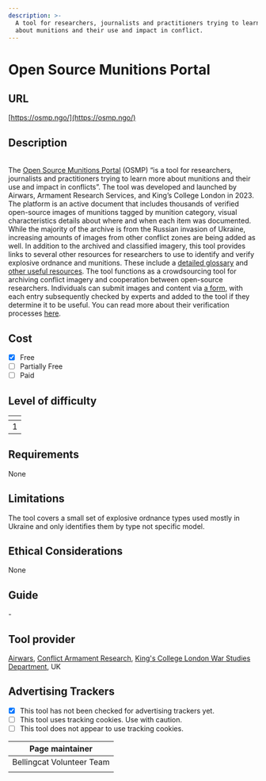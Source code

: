 ```yaml
---
description: >-
  A tool for researchers, journalists and practitioners trying to learn more
  about munitions and their use and impact in conflict.
---
```


# Open Source Munitions Portal

## URL

[https://osmp.ngo/](https://osmp.ngo/)

## Description

\
The [Open Source Munitions Portal](https://osmp.airwars.org/) (OSMP) “is a tool for researchers, journalists and practitioners trying to learn more about munitions and their use and impact in conflicts”. The tool was developed and launched by Airwars, Armament Research Services, and King’s College London in 2023. The platform is an active document that includes  thousands of verified open-source images of munitions tagged by munition category, visual characteristics details about where and when each item was documented. While the majority of the archive is from the Russian invasion of Ukraine, increasing amounts of images from other conflict zones are being added as well. In addition to the archived and classified imagery, this tool provides links to several other resources for researchers to use to identify and verify explosive ordnance and munitions. These include a [detailed glossary](https://osmp.ngo/resources/glossary/) and [other useful resources](https://osmp.ngo/resources/). The tool functions as a crowdsourcing tool for archiving conflict imagery and cooperation between open-source researchers. Individuals can submit images and content via [a form,](https://docs.google.com/forms/d/e/1FAIpQLSc27fdYPQEvV6lKHwEpddw4nZdU1YD0GOIvXRBKimIh35g0RA/viewform?usp=send_form) with each entry subsequently checked by experts and added to the tool if they determine it to be useful. You can read more about their verification processes [here](https://osmp.ngo/about/).&#x20;

## Cost

* [x] Free
* [ ] Partially Free
* [ ] Paid

## Level of difficulty

<table><thead><tr><th data-type="rating" data-max="5"></th></tr></thead><tbody><tr><td>1</td></tr></tbody></table>

## Requirements

None

## Limitations

The tool covers a small set of explosive ordnance types used mostly in Ukraine and only identifies them by type not specific model.&#x20;

## Ethical Considerations

None

## Guide

\-

## Tool provider

[Airwars](https://airwars.org/), [Conflict Armament Research](https://www.conflictarm.com/), [King's College London War Studies Department](https://www.kcl.ac.uk/warstudies), UK

## Advertising Trackers

* [x] This tool has not been checked for advertising trackers yet.
* [ ] This tool uses tracking cookies. Use with caution.
* [ ] This tool does not appear to use tracking cookies.

| Page maintainer           |
| ------------------------- |
| Bellingcat Volunteer Team |
|                           |

